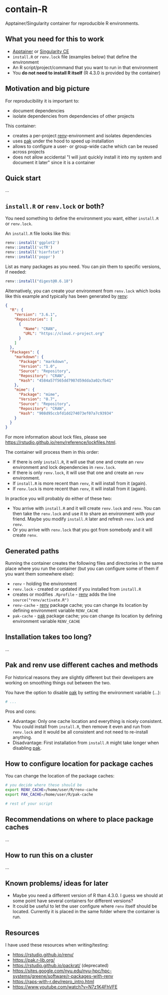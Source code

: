 # contain-R

Apptainer/Singularity container for reproducible R environments.


## What you need for this to work

- [Apptainer](https://apptainer.org/) or [Singularity CE](https://docs.sylabs.io/guides/latest/user-guide/introduction.html)
- `install.R` or `renv.lock` file (examples below) that define the environment
- An R script/project/command that you want to run in that environment
- You **do not need to install R itself** (R 4.3.0 is provided by the container)


## Motivation and big picture

For reproducibility it is important to:
- document dependencies
- isolate dependencies from dependencies of other projects

This container:
- creates a per-project [renv](https://rstudio.github.io/renv/)-environment and
  isolates dependencies
- uses [pak](https://pak.r-lib.org/) under
  the hood to speed up installation
- allows to configure a user- or group-wide cache which can be reused across projects
- does not allow accidental "I will just quickly install it into my system and document it later" since it is a container


## Quick start

...


## `install.R` or `renv.lock` or both?

You need something to define the environment you want, either `install.R` or `renv.lock`.

An `install.R` file looks like this:
```r
renv::install('ggplot2')
renv::install('vcfR')
renv::install('hierfstat')
renv::install('poppr')
```

List as many packages as you need. You can pin them to specific versions, if
needed:
```r
renv::install("digest@0.6.18")
```

Alternatively, you can create your environment from `renv.lock` which looks
like this example and typically has been generated by [renv](https://rstudio.github.io/renv/):
```json
{
  "R": {
    "Version": "3.6.1",
    "Repositories": [
      {
        "Name": "CRAN",
        "URL": "https://cloud.r-project.org"
      }
    ]
  },
  "Packages": {
    "markdown": {
      "Package": "markdown",
      "Version": "1.0",
      "Source": "Repository",
      "Repository": "CRAN",
      "Hash": "4584a57f565dd7987d59dda3a02cfb41"
    },
    "mime": {
      "Package": "mime",
      "Version": "0.7",
      "Source": "Repository",
      "Repository": "CRAN",
      "Hash": "908d95ccbfd1dd274073ef07a7c93934"
    }
  }
}
```
For more information about lock files, please see
<https://rstudio.github.io/renv/reference/lockfiles.html>.

The container will process them in this order:
- If there is only `install.R`, it will use that one and create an `renv` environment and lock dependencies in `renv.lock`.
- If there is only `renv.lock`, it will use that one and create an `renv` environment.
- If `install.R` is more recent than `renv`, it will install from it (again).
- If `renv.lock` is more recent than `renv`, it will install from it (again).

In practice you will probably do either of these two:
- You arrive with `install.R` and it will create `renv.lock` and `renv`. You
  can then take the `renv.lock` and use it to share an environment with your
  friend. Maybe you modify `install.R` later and refresh `renv.lock` and `renv`.
- Or you arrive with `renv.lock` that you got from somebody and it will create
  `renv`.


## Generated paths

Running the container creates the following files and directories in the same
place where you run the container (but you can configure some of them if you
want them somewhere else):
- `renv` - holding the environment
- `renv.lock` - created or updated if you installed from `install.R`
- creates or modifies `.Rprofile` - [renv](https://rstudio.github.io/renv/) adds the line `source("renv/activate.R")`
- `renv-cache` - [renv](https://rstudio.github.io/renv/) package cache; you can change its location by defining environment variable `RENV_CACHE`
- `pak-cache` - [pak](https://pak.r-lib.org/) package cache; you can change its location by defining environment variable `RENV_CACHE`


## Installation takes too long?

...


## Pak and renv use different caches and methods

For historical reasons they are slightly different but their
developers are working on smoothing things out between the two.

You have the option to disable [pak](https://pak.r-lib.org/) 
by setting the environment variable (...):
```bash
# ...
```

Pros and cons:
- Advantage: Only one cache location and everything is nicely consistent. You
  could install from `install.R`, then remove it even and run from `renv.lock`
  and it would be all consistent and not need to re-install anything.
- Disadvantage: First installation from `install.R` might take longer when
  disabling [pak](https://pak.r-lib.org/).


## How to configure location for package caches

You can change the location of the package caches:
```bash
# you decide where these should be
export RENV_CACHE=/home/user/R/renv-cache
export PAK_CACHE=/home/user/R/pak-cache

# rest of your script
```


## Recommendations on where to place package caches

...


## How to run this on a cluster

...


## Known problems/ ideas for later

- Maybe you need a different version of R than 4.3.0. I guess we should at some
  point have several containers for different versions?
- It could be useful to let the user configure where `renv` itself should be
  located. Currently it is placed in the same folder where the container is run.


## Resources

I have used these resources when writing/testing:
- https://rstudio.github.io/renv/
- https://pak.r-lib.org/
- https://rstudio.github.io/packrat/ (deprecated)
- https://sites.google.com/nyu.edu/nyu-hpc/hpc-systems/greene/software/r-packages-with-renv
- https://raps-with-r.dev/repro_intro.html
- https://www.youtube.com/watch?v=N7z1K4FhVFE
